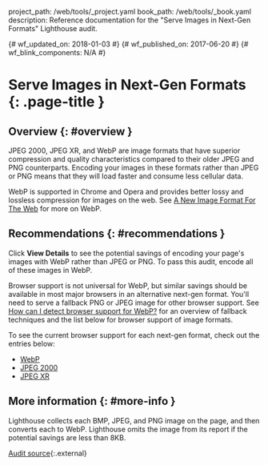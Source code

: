 project_path: /web/tools/_project.yaml
book_path: /web/tools/_book.yaml
description: Reference documentation for the "Serve Images in Next-Gen Formats" Lighthouse audit.

{# wf_updated_on: 2018-01-03 #}
{# wf_published_on: 2017-06-20 #}
{# wf_blink_components: N/A #}

# Serve Images in Next-Gen Formats  {: .page-title }

## Overview {: #overview }

JPEG 2000, JPEG XR, and WebP are image formats that have superior compression and quality
characteristics compared to their older JPEG and PNG counterparts. Encoding your images
in these formats rather than JPEG or PNG means that they will load faster and consume
less cellular data.

WebP is supported in Chrome and Opera and provides better lossy and lossless compression
for images on the web. See [A New Image Format For The Web](/speed/webp/) for more on
WebP.

## Recommendations {: #recommendations }

Click **View Details** to see the potential savings of encoding your page's
images with WebP rather than JPEG or PNG. To pass this audit, encode all of
these images in WebP.

Browser support is not universal for WebP, but similar savings should be available in
most major browsers in an alternative next-gen format. You'll need to serve a fallback PNG
or JPEG image for other browser support. See [How can I detect browser
support for WebP?][fallback] for an overview of fallback techniques and the list below for
browser support of image formats.

[fallback]: /speed/webp/faq#how_can_i_detect_browser_support_for_webp

To see the current browser support for each next-gen format, check out the entries below:

* [WebP](https://caniuse.com/#feat=webp)
* [JPEG 2000](https://caniuse.com/#feat=jpeg2000)
* [JPEG XR](https://caniuse.com/#feat=jpegxr)

## More information {: #more-info }

Lighthouse collects each BMP, JPEG, and PNG image on the page, and then converts
each to WebP. Lighthouse omits the image from its report if the potential
savings are less than 8KB.

[Audit source][src]{:.external}

[src]: https://github.com/GoogleChrome/lighthouse/blob/master/lighthouse-core/audits/byte-efficiency/uses-webp-images.js
